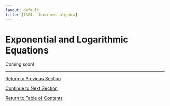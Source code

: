 ```yaml
---
layout: default
title: [1324 - business algebra]
---
```


Exponential and Logarithmic Equations
===

Coming soon!

---

[Return to Previous Section](2-2-logarithmic-functions.html)

[Continue to Next Section](2-4-applications.html)

[Return to Table of Contents](00-index.html)